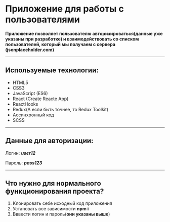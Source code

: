 # Приложение для работы с пользователями

**Приложение позволяет пользователю авторизироваться(данные уже указаны при разработке) и взаимодействовать со списком пользователей, который мы получаем с сервера
(jsonplaceholder.com)**
___

## Используемые технологии:


* HTML5
* CSS3
* JavaScript (ES6)
* React (Create Reacte App)
* ReactHooks
* Redux(А если быть точнее, то Redux Toolkit)
* Ассинхронный код
* SCSS
___
## Данные для авторизации:

Логин: ___user12___

Пароль: ___pass123___

___


## Что нужно для нормального функционирования проекта?

1. Клонировать себе исходный код приложения
2. Установать все зависимости **npm i**
3. Вввести логин и пароль(**они указаны выше**)




